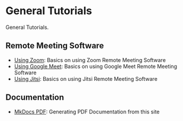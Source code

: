 # General Tutorials

General Tutorials.

## Remote Meeting Software

- [Using Zoom](./zoom): Basics on using Zoom Remote Meeting Software
- [Using Google Meet](./google-meet): Basics on using Google Meet Remote Meeting Software
- [Using Jitsi](./jitsi): Basics on using Jitsi Remote Meeting Software

## Documentation

- [MkDocs PDF](./mkdocs-pdf): Generating PDF Documentation from this site
